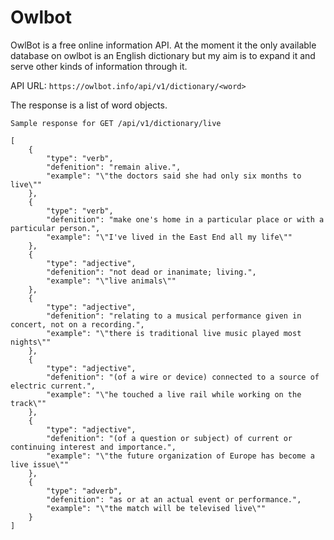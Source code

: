 # Owlbot

OwlBot is a free online information API. At the moment it the only available database on owlbot is an English dictionary but my aim is to expand it and serve other kinds of information through it.

API URL: `https://owlbot.info/api/v1/dictionary/<word>`

The response is a list of word objects.

```
Sample response for GET /api/v1/dictionary/live

[
    {
        "type": "verb",
        "defenition": "remain alive.",
        "example": "\"the doctors said she had only six months to live\""
    },
    {
        "type": "verb",
        "defenition": "make one's home in a particular place or with a particular person.",
        "example": "\"I've lived in the East End all my life\""
    },
    {
        "type": "adjective",
        "defenition": "not dead or inanimate; living.",
        "example": "\"live animals\""
    },
    {
        "type": "adjective",
        "defenition": "relating to a musical performance given in concert, not on a recording.",
        "example": "\"there is traditional live music played most nights\""
    },
    {
        "type": "adjective",
        "defenition": "(of a wire or device) connected to a source of electric current.",
        "example": "\"he touched a live rail while working on the track\""
    },
    {
        "type": "adjective",
        "defenition": "(of a question or subject) of current or continuing interest and importance.",
        "example": "\"the future organization of Europe has become a live issue\""
    },
    {
        "type": "adverb",
        "defenition": "as or at an actual event or performance.",
        "example": "\"the match will be televised live\""
    }
]
```
